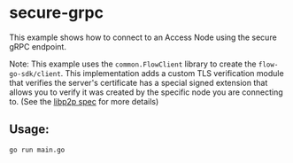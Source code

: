# secure-grpc

This example shows how to connect to an Access Node using the secure gRPC endpoint.

Note: This example uses the `common.FlowClient` library to create the `flow-go-sdk/client`. This 
implementation adds a custom TLS verification module that verifies the server's certificate has
a special signed extension that allows you to verify it was created by the specific node you are
connecting to. (See the [libp2p spec](https://github.com/libp2p/specs/blob/master/tls/tls.md#libp2p-public-key-extension) for more details)

## Usage:
```
go run main.go
```